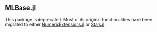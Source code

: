 ## MLBase.jl

This package is deprecated. Most of its original functionalities have been migrated to either [NumericExtensions.jl](https://github.com/lindahua/NumericExtensions.jl) or [Stats.jl](https://github.com/JuliaStats/Stats.jl.git).
